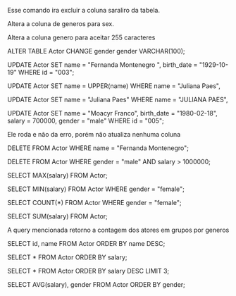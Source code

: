 <!-- 1 a) -->

Esse comando ira excluir a coluna saraliro da tabela.

<!-- 1 b) -->

Altera a coluna de generos para sex.

<!-- 1 c)  -->

Altera a coluna genero para aceitar 255 caracteres

<!-- 1 d) -->

ALTER TABLE Actor CHANGE gender gender VARCHAR(100);

<!-- 2 a) -->

UPDATE Actor
SET name = "Fernanda Montenegro ", birth_date = "1929-10-19"
WHERE id = "003";

<!-- 2 b) -->

UPDATE Actor
SET name = UPPER(name)
WHERE name = "Juliana Paes",

UPDATE Actor
SET name = "Juliana Paes"
WHERE name = "JULIANA PAES",

<!-- 2 c) -->

UPDATE Actor
SET
name = "Moacyr Franco",
birth_date = "1980-02-18",
salary = 700000,
gender = "male"
WHERE id = "005";

<!-- 2 d) -->

Ele roda e não da erro, porém não atualiza nenhuma coluna

<!-- 3 a) -->

DELETE FROM Actor WHERE name = "Fernanda Montenegro";

<!-- 3 b) -->

DELETE FROM Actor WHERE gender = "male" AND salary > 1000000;

<!-- 4 a) -->

SELECT MAX(salary) FROM Actor;

<!-- 4 b) -->

SELECT MIN(salary) FROM Actor WHERE gender = "female";

<!-- 4 c) -->

SELECT COUNT(\*) FROM Actor WHERE gender = "female";

<!-- 4 d) -->

SELECT SUM(salary) FROM Actor;

<!-- 5 a) -->

A query mencionada retorno a contagem dos atores em grupos por generos

<!-- 5 b) -->

SELECT id, name FROM Actor ORDER BY name DESC;

<!-- 5 c) -->

SELECT \* FROM Actor ORDER BY salary;

<!-- 5 d) -->

SELECT \* FROM Actor ORDER BY salary DESC LIMIT 3;

<!-- 5 e) -->

SELECT AVG(salary), gender FROM Actor ORDER BY gender;
